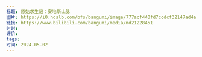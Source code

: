 ```yaml
---
标题: 原始求生记：安地斯山脉
图片: https://i0.hdslb.com/bfs/bangumi/image/777acf440fd7ccdcf32147ad4adbfc7e8983d216.png@330w_442h.webp
链接: https://www.bilibili.com/bangumi/media/md21228451
时时: 
评价: 
tags: 
时间: 2024-05-02
---
```


